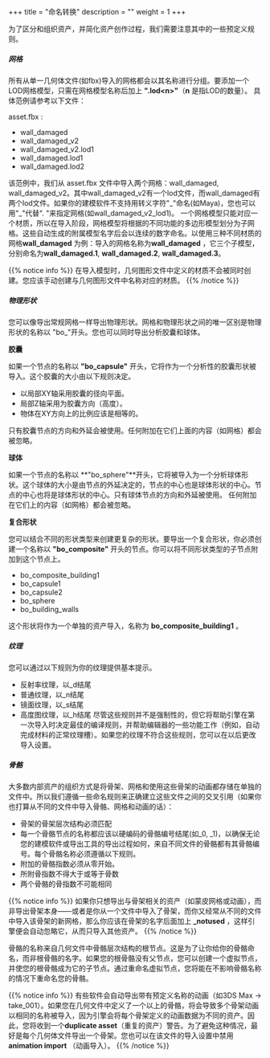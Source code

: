 +++
title = "命名转换"
description = ""
weight = 1
+++

为了区分和组织资产，并简化资产创作过程，我们需要注意其中的一些预定义规则。

##### 网格

所有从单一几何体文件(如fbx)导入的网格都会以其名称进行分组。要添加一个LOD网格模型，只需在网格模型名称后加上 **".lod\<n\>"**（**n** 是指LOD的数量）。
具体范例请参考以下文件：

asset.fbx : 

- wall_damaged
- wall_damaged_v2
- wall_damaged_v2.lod1
- wall_damaged.lod1
- wall_damaged.lod2

该范例中，我们从 asset.fbx 文件中导入两个网格：wall_damaged, wall_damaged_v2。其中wall_damaged_v2有一个lod文件，而wall_damaged有两个lod文件。如果你的建模软件不支持用转义字符"\_"命名(如Maya)，您也可以用"_"代替". "来指定网格(如wall_damaged_v2_lod1)。
一个网格模型只能对应一个材质，所以在导入阶段，网格模型将根据的不同功能的多边形模型划分为子网格。这些自动生成的附属模型名字后会以连续的数字命名。以使用三种不同材质的网格**wall_damaged** 为例：导入的网格名称为**wall_damaged** ，它三个子模型，分别命名为**wall_damaged.1**, **wall_damaged.2**, **wall_damaged.3**。


{{% notice info %}}
在导入模型时，几何图形文件中定义的材质不会被同时创建。您应该手动创建与几何图形文件中名称对应的材质。
{{% /notice %}}

##### 物理形状

您可以像导出常规网格一样导出物理形状。网格和物理形状之间的唯一区别是物理形状的名称以 "bo_"开头。您也可以同时导出分析胶囊和球体。

**胶囊**

如果一个节点的名称以 **"bo_capsule"** 开头，它将作为一个分析性的胶囊形状被导入。这个胶囊的大小由以下规则决定。

- 以局部XY轴采用胶囊的径向平面。
- 局部Z轴采用为胶囊方向（高度）。
- 物体在XY方向上的比例应该是相等的。

只有胶囊节点的方向和外延会被使用。任何附加在它们上面的内容（如网格）都会被忽略。

**球体**

如果一个节点的名称以 **"bo_sphere"**开头，它将被导入为一个分析球体形状。这个球体的大小是由节点的外延决定的，节点的中心也是球体形状的中心。节点的中心也将是球体形状的中心。只有球体节点的方向和外延被使用。
任何附加在它们上的内容（如网格）都会被忽略。

**复合形状**

您可以结合不同的形状类型来创建更复杂的形状。要导出一个复合形状，你必须创建一个名称以 **"bo_composite"** 开头的节点。你可以将不同形状类型的子节点附加到这个节点上。


- bo_composite_building1
 - bo_capsule1
 - bo_capsule2
 - bo_sphere
 - bo_building_walls

 这个形状将作为一个单独的资产导入，名称为 **bo_composite_building1** 。

##### 纹理

您可以通过以下规则为你的纹理提供基本提示。
- 反射率纹理，以_d结尾
- 普通纹理，以_n结尾
- 镜面纹理，以_s结尾
- 高度图纹理，以_h结尾
尽管这些规则并不是强制性的，但它将帮助引擎在第一次导入时决定最佳的编译规则，并帮助编辑器的一些功能工作（例如，自动完成材料的正常纹理槽）。如果您的纹理不符合这些规则，您可以在以后更改导入设置。

##### 骨骼

大多数内部资产的组织方式是将骨架、网格和使用这些骨架的动画都存储在单独的文件中。所以我们遵循一些命名规则来正确建立这些文件之间的交叉引用（如果你也打算从不同的文件中导入骨骼、网格和动画的话）：

- 骨架的骨架层次结构必须匹配
- 每一个骨骼节点的名称都应该以硬编码的骨骼编号结尾(如_0, _1)，以确保无论您的建模软件或导出工具的导出过程如何，来自不同文件的骨骼都有其骨骼编号。每个骨骼名称必须遵循以下规则。
- 附加的骨骼指数必须从零开始。
- 所附骨指数不得大于或等于骨数
- 两个骨骼的骨指数不可能相同

{{% notice info %}}
如果你只想导出与骨架相关的资产（如蒙皮网格或动画），而非导出骨架本身——或者是你从一个文件中导入了骨架，而你又经常从不同的文件中导入该骨架的新网格，那么你应该在骨架的名字后面加上 **_notused** ，这样引擎便会自动忽略它，从而只导入其他资产。
{{% /notice %}}

骨骼的名称来自几何文件中骨骼层次结构的根节点。这是为了让你给你的骨骼命名，而非根骨骼的名字。如果您的根骨骼没有父节点，您可以创建一个虚拟节点，并使您的根骨骼成为它的子节点。通过重命名虚拟节点，您将能在不影响骨骼名称的情况下重命名您的骨骼。

{{% notice info %}}
有些软件会自动导出带有预定义名称的动画（如3DS Max -> take_001）。如果您在几何文件中定义了一个以上的骨骼，将会导致多个骨架动画以相同的名称被导入，因为引擎会将每个骨架定义的动画数据为不同的资产。因此，您将收到一个**duplicate asset**（重复的资产）警告。为了避免这种情况，最好是每个几何体文件导出一个骨架。您也可以在该文件的导入设置中禁用 **animation import** （动画导入）。
{{% /notice %}}